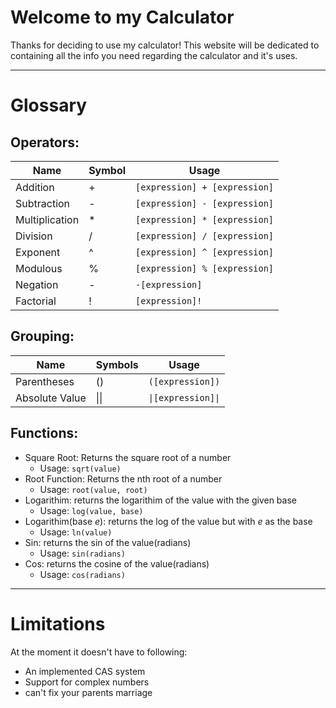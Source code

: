 # Welcome to my Calculator
Thanks for deciding to use my calculator! This website will be dedicated to containing all the info you
need regarding the calculator and it\'s uses.

------------



# Glossary

## Operators:
| Name | Symbol | Usage  |
| ------------ | ------------ | ------------ |
|Addition     |       +      |`[expression] + [expression]`|
|Subtraction  |       -      |`[expression] - [expression]`|
|Multiplication|      *      |`[expression] * [expression]`|
|Division     |       /      |`[expression] / [expression]`|
|Exponent     |       ^      |`[expression] ^ [expression]`|
|Modulous     |       %      |`[expression] % [expression]`|
|Negation     |       -      |       `-[expression]`       |
|Factorial    |       !      |       `[expression]!`       |

## Grouping:
| Name | Symbols | Usage  |
| ------------ | ------------ | ------------ |
|Parentheses   |      ()      |`([expression])`|
|Absolute Value|      \|\|    |`\|[expression]\|`|

## Functions:
- Square Root: Returns the square root of a number
  - Usage: `sqrt(value)`
- Root Function: Returns the nth root of a number
  - Usage: `root(value, root)`
- Logarithim: returns the logarithim of the value with the given base
  - Usage: `log(value, base)`
- Logarithim(base _e_): returns the log of the value but with _e_ as the base
  - Usage: `ln(value)`
- Sin: returns the sin of the value(radians)
  - Usage: `sin(radians)`
- Cos: returns the cosine of the value(radians)
  - Usage: `cos(radians)`



------------



# Limitations
At the moment it doesn\'t have to following:
- An implemented CAS system
- Support for complex numbers
- can\'t fix your parents marriage
